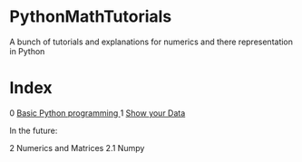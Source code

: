 # PythonMathTutorials
A bunch of tutorials and explanations for numerics and there representation in Python

# Index
0 [Basic Python programming ](https://github.com/SaschaDoerflein/PythonMathTutorials/blob/master/0%20Basic%20Python%20programming.ipynb)
1 [Show your Data](https://github.com/SaschaDoerflein/PythonMathTutorials/blob/master/1%20Show%20your%20Data.ipynb)

In the future:

2 Numerics and Matrices
2.1 Numpy


